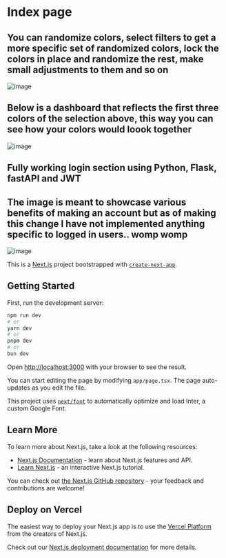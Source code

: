 # Index page
## You can randomize colors, select filters to get a more specific set of randomized colors, lock the colors in place and randomize the rest, make small adjustments to them and so on
![image](https://github.com/user-attachments/assets/e93e2b09-d619-4c0d-ae87-bfc1fe095d97)
## Below is a dashboard that reflects the first three colors of the selection above, this way you can see how your colors would loook together
![image](https://github.com/user-attachments/assets/c28f158f-5aab-4eaa-827d-55e0f7cb918e)
## Fully working login section using Python, Flask, fastAPI and JWT
## The image is meant to showcase various benefits of making an account but as of making this change I have not implemented anything specific to logged in users.. womp womp
![image](https://github.com/user-attachments/assets/8cd5b25b-19de-4920-8522-5f3a7331a5b4)


This is a [Next.js](https://nextjs.org/) project bootstrapped with [`create-next-app`](https://github.com/vercel/next.js/tree/canary/packages/create-next-app).

## Getting Started

First, run the development server:

```bash
npm run dev
# or
yarn dev
# or
pnpm dev
# or
bun dev
```

Open [http://localhost:3000](http://localhost:3000) with your browser to see the result.

You can start editing the page by modifying `app/page.tsx`. The page auto-updates as you edit the file.

This project uses [`next/font`](https://nextjs.org/docs/basic-features/font-optimization) to automatically optimize and load Inter, a custom Google Font.

## Learn More

To learn more about Next.js, take a look at the following resources:

- [Next.js Documentation](https://nextjs.org/docs) - learn about Next.js features and API.
- [Learn Next.js](https://nextjs.org/learn) - an interactive Next.js tutorial.

You can check out [the Next.js GitHub repository](https://github.com/vercel/next.js/) - your feedback and contributions are welcome!

## Deploy on Vercel

The easiest way to deploy your Next.js app is to use the [Vercel Platform](https://vercel.com/new?utm_medium=default-template&filter=next.js&utm_source=create-next-app&utm_campaign=create-next-app-readme) from the creators of Next.js.

Check out our [Next.js deployment documentation](https://nextjs.org/docs/deployment) for more details.
